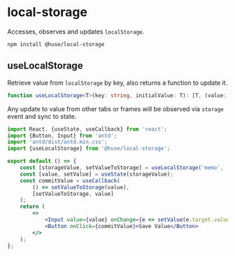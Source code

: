 # local-storage

Accesses, observes and updates `localStorage`.

```shell
npm install @huse/local-storage
```

## useLocalStorage

Retrieve value from `localStorage` by key, also returns a function to update it.

```typescript
function useLocalStorage<T>(key: string, initialValue: T): [T, (value: T) => void]
```

Any update to value from other tabs or frames will be observed via `storage` event and sync to state.

```jsx
import React, {useState, useCallback} from 'react';
import {Button, Input} from 'antd';
import 'antd/dist/antd.min.css';
import {useLocalStorage} from '@huse/local-storage';

export default () => {
    const [storageValue, setValueToStorage] = useLocalStorage('memo', '');
    const [value, setValue] = useState(storageValue);
    const commitValue = useCallback(
        () => setValueToStorage(value),
        [setValueToStorage, value]
    );
    return (
        <>
            <Input value={value} onChange={e => setValue(e.target.value)} />
            <Button onClick={commitValue}>Save Value</Button>
        </>
    );
};
```
